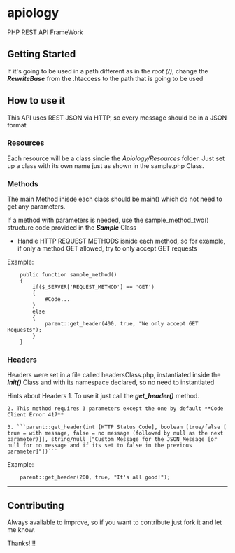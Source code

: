 # apiology
PHP REST API FrameWork

## Getting Started

If it's going to be used in a path different as in the *root (/)*, change the ***RewriteBase*** from the .htaccess to the path that is going to be used


## How to use it
This API uses REST JSON via HTTP, so every message should be in a JSON format

### Resources
Each resource will be a class sindie the *Apiology/Resources* folder. Just set up a class with its own name just as shown in the sample.php Class.


### Methods
The main Method inisde each class should be main() which do not need to get any parameters.

If a method with parameters is needed, use the sample_method_two() structure code provided in the ***Sample*** Class

- Handle HTTP REQUEST METHODS isnide each method, so for example, if only a method GET allowed, try to only accept GET requests

Example:

``` 
	public function sample_method()
	{
		if($_SERVER['REQUEST_METHOD'] == 'GET')
		{
			#Code...
		}
		else
		{
			parent::get_header(400, true, "We only accept GET Requests");
		}
	}
```


### Headers
Headers were set in a file called headersClass.php, instantiated inside the ***Init()*** Class and with its namespace declared, so no need to instantiated

Hints about Headers
	1. To use it just call the ***get_header()*** method. 

	2. This method requires 3 parameters except the one by default **Code Client Error 417**

	3. ```parent::get_header(int [HTTP Status Code], boolean [true/false [ true = with message, false = no message (followed by null as the next parameter)]], string/null ["Custom Message for the JSON Message [or null for no message and if its set to false in the previous parameter]"])```

Example:
``` 
	parent::get_header(200, true, "It's all good!");
```


--------------------

## Contributing
Always available to improve, so if you want to contribute just fork it and let me know.

Thanks!!!!